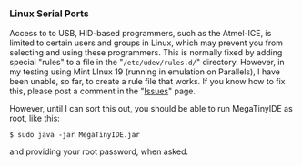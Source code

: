 ### Linux Serial Ports
Access to to USB, HID-based programmers, such as the Atmel-ICE, is limited to certain users and groups in Linux, which may prevent you from selecting and using these programmers.  This is normally fixed by adding special "rules" to a file in the "`/etc/udev/rules.d/`" directory.  However, in my testing using Mint LInux 19 (running in emulation on Parallels), I have been unable, so far, to create a rule file that works.  If you know how to fix this, please post a comment in the "[Issues](https://github.com/wholder/MegaTinyIDE/issues)" page.

However, until I can sort this out, you should be able to run MegaTinyIDE as root, like this:

   `$ sudo java -jar MegaTinyIDE.jar`
   
and providing your root password, when asked.